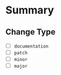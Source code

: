 # Summary

<!-- Add a description of your changes -->

## Change Type

<!-- Please indicate the type of change this is -->

- [ ] `documentation`
- [ ] `patch`
- [ ] `minor`
- [ ] `major`
